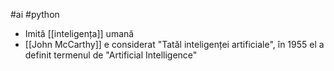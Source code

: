 #ai #python
- Imită [[inteligența]] umană
- [[John McCarthy]] e considerat "Tatăl inteligenței artificiale", în 1955 el a definit termenul de "Artificial Intelligence"
